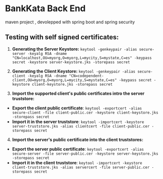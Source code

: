# BankKata Back End
 maven project , devolepped with spring boot and spring security 
## Testing with self signed certificates:

 1. **Generating the Server Keystore:**
`keytool -genkeypair -alias secure-server -keyalg RSA -dname "CN=localhost,OU=myorg,O=myorg,L=mycity,S=mystate,C=es" -keypass secret -keystore server-keystore.jks -storepass secret`

 2. **Generating the Client Keystore:** 
`keytool -genkeypair -alias secure-client -keyalg RSA -dname "CN=codependent-client,OU=myorg,O=myorg,L=mycity,S=mystate,C=es" -keypass secret -keystore client-keystore.jks -storepass secret`

 3. **Import the supported client's public certificates intro the server truststore:**
  - **Export the client public certificate**: `keytool -exportcert -alias secure-client -file client-public.cer -keystore client-keystore.jks -storepass secret`
  - **Import it in the server truststore**: `keytool -importcert -keystore server-truststore.jks -alias clientcert -file client-public.cer -storepass secret`

 4. **Import the server's public certificate into the client truststores:**
   - **Export the server public certificate**: `keytool -exportcert -alias secure-server -file server-public.cer -keystore server-keystore.jks -storepass secret`
   - **Import it in the client truststore**: `keytool -importcert -keystore client-truststore.jks -alias servercert -file server-public.cer -storepass secret` 
